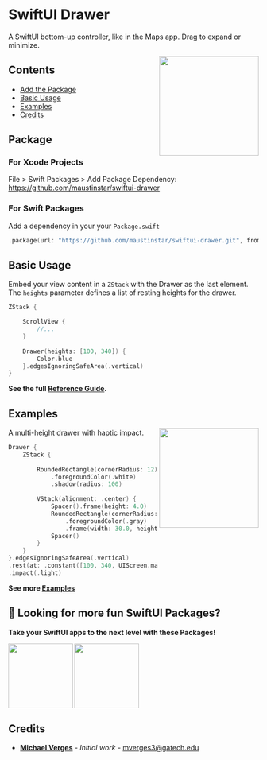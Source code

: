 # SwiftUI Drawer

A SwiftUI bottom-up controller, like in the Maps app. Drag to expand or minimize.

<img src=https://raw.githubusercontent.com/maustinstar/swiftui-drawer/master/Docs/Media/white-drawer.gif width=200 align="right" />

## Contents

- [Add the Package](#package)
- [Basic Usage](#basic-usage)
- [Examples](#examples)
- [Credits](#credits)

## Package

### For Xcode Projects

File > Swift Packages > Add Package Dependency: https://github.com/maustinstar/swiftui-drawer

### For Swift Packages

Add a dependency in your your `Package.swift`

```swift
.package(url: "https://github.com/maustinstar/swiftui-drawer.git", from: "0.1.0"),
```

## Basic Usage

Embed your view content in a `ZStack` with the Drawer as the last element. The `heights` parameter defines a list of resting heights for the drawer.

```swift
ZStack {

    ScrollView {
        //...
    }
    
    Drawer(heights: [100, 340]) {
        Color.blue
    }.edgesIgnoringSafeArea(.vertical)
}
```

**See the full [Reference Guide](https://github.com/maustinstar/swiftui-drawer/blob/master/Docs/Reference.md).**

## Examples

<img src=https://raw.githubusercontent.com/maustinstar/swiftui-drawer/master/Docs/Media/white-drawer.gif width=200 align="right" />

A multi-height drawer with haptic impact.

```swift
Drawer {
    ZStack {
        
        RoundedRectangle(cornerRadius: 12)
            .foregroundColor(.white)
            .shadow(radius: 100)
        
        VStack(alignment: .center) {
            Spacer().frame(height: 4.0)
            RoundedRectangle(cornerRadius: 3.0)
                .foregroundColor(.gray)
                .frame(width: 30.0, height: 6.0)
            Spacer()
        }
    }
}.edgesIgnoringSafeArea(.vertical)
.rest(at: .constant([100, 340, UIScreen.main.bounds.height - 40]))
.impact(.light)
```
**See more [Examples](https://github.com/maustinstar/swiftui-drawer/blob/master/Docs/Examples.md)**

## 🚀 Looking for more fun SwiftUI Packages?

**Take your SwiftUI apps to the next level with these Packages!**

<a href="https://github.com/maustinstar/shiny">
  <img src="https://github-readme-stats.vercel.app/api/pin/?username=maustinstar&repo=shiny" height=130 align="left" />
</a>

<a href="https://github.com/maustinstar/liquid">
  <img src="https://github-readme-stats.vercel.app/api/pin/?username=maustinstar&repo=liquid" height=130 />
</a>

## Credits

* [**Michael Verges**](https://github.com/maustinstar) - *Initial work* - mverges3@gatech.edu
